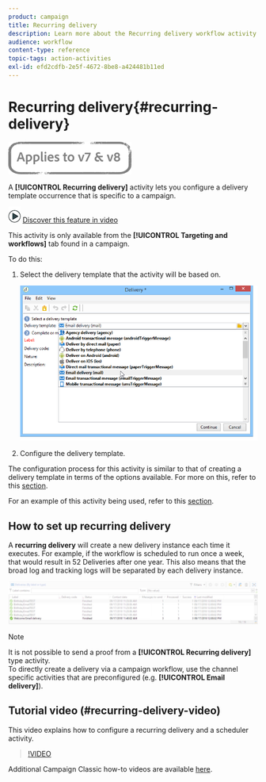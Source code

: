 ```yaml
---
product: campaign
title: Recurring delivery
description: Learn more about the Recurring delivery workflow activity
audience: workflow
content-type: reference
topic-tags: action-activities
exl-id: efd2cdfb-2e5f-4672-8be8-a424481b11ed
---
```

# Recurring delivery{#recurring-delivery}

![](../../assets/common.svg)

A **[!UICONTROL Recurring delivery]** activity lets you configure a delivery template occurrence that is specific to a campaign.

![](assets/do-not-localize/how-to-video.png) [Discover this feature in video](#recurring-delivery-video)

This activity is only available from the **[!UICONTROL Targeting and workflows]** tab found in a campaign.

To do this:

1. Select the delivery template that the activity will be based on.

   ![](assets/recurring_delivery_001.png)

1. Configure the delivery template.

The configuration process for this activity is similar to that of creating a delivery template in terms of the options available. For more on this, refer to this [section](../../../common/delivery/using/about-templates.md).

For an example of this activity being used, refer to this [section](sending-a-birthday-email.md#creating-a-recurring-delivery-in-a-targeting-workflow).

## How to set up recurring delivery

A **recurring delivery** will create a new delivery instance each time it executes. For example, if the workflow is scheduled to run once a week, that would result in 52 Deliveries after one year. This also means that the broad log and tracking logs will be separated by each delivery instance.

![Recurring Delivery](assets/delivery_recurring.jpg)

>[!NOTE]
>
>It is not possible to send a proof from a **[!UICONTROL Recurring delivery]** type activity.   
>To directly create a delivery via a campaign workflow, use the channel specific activities that are preconfigured (e.g. **[!UICONTROL Email delivery]**).

## Tutorial video (#recurring-delivery-video)

This video explains how to configure a recurring delivery and a scheduler activity.

>[!VIDEO](https://video.tv.adobe.com/v/25040?quality=12)

Additional Campaign Classic how-to videos are available [here](https://experienceleague.adobe.com/docs/campaign-classic-learn/tutorials/overview.html).
